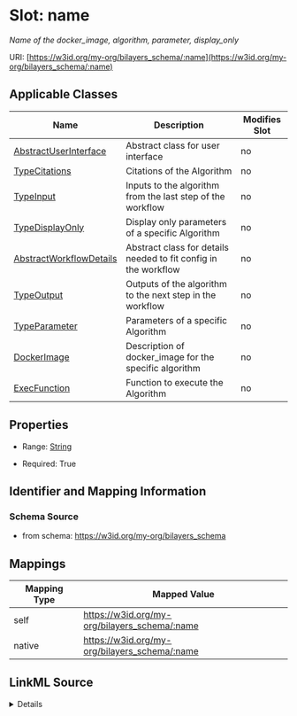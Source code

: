 

# Slot: name


_Name of the docker_image, algorithm, parameter, display_only_





URI: [https://w3id.org/my-org/bilayers_schema/:name](https://w3id.org/my-org/bilayers_schema/:name)



<!-- no inheritance hierarchy -->





## Applicable Classes

| Name | Description | Modifies Slot |
| --- | --- | --- |
| [AbstractUserInterface](AbstractUserInterface.md) | Abstract class for user interface |  no  |
| [TypeCitations](TypeCitations.md) | Citations of the Algorithm |  no  |
| [TypeInput](TypeInput.md) | Inputs to the algorithm from the last step of the workflow |  no  |
| [TypeDisplayOnly](TypeDisplayOnly.md) | Display only parameters of a specific Algorithm |  no  |
| [AbstractWorkflowDetails](AbstractWorkflowDetails.md) | Abstract class for details needed to fit config in the workflow |  no  |
| [TypeOutput](TypeOutput.md) | Outputs of the algorithm to the next step in the workflow |  no  |
| [TypeParameter](TypeParameter.md) | Parameters of a specific Algorithm |  no  |
| [DockerImage](DockerImage.md) | Description of docker_image for the specific algorithm |  no  |
| [ExecFunction](ExecFunction.md) | Function to execute the Algorithm |  no  |







## Properties

* Range: [String](String.md)

* Required: True





## Identifier and Mapping Information







### Schema Source


* from schema: https://w3id.org/my-org/bilayers_schema




## Mappings

| Mapping Type | Mapped Value |
| ---  | ---  |
| self | https://w3id.org/my-org/bilayers_schema/:name |
| native | https://w3id.org/my-org/bilayers_schema/:name |




## LinkML Source

<details>
```yaml
name: name
description: Name of the docker_image, algorithm, parameter, display_only
from_schema: https://w3id.org/my-org/bilayers_schema
rank: 1000
alias: name
domain_of:
- AbstractWorkflowDetails
- AbstractUserInterface
- ExecFunction
- DockerImage
- TypeCitations
range: string
required: true

```
</details>